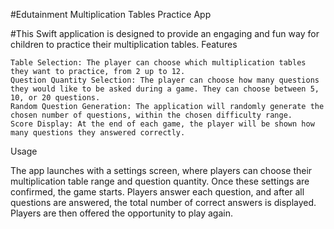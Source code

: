 #Edutainment Multiplication Tables Practice App

#This Swift application is designed to provide an engaging and fun way for children to practice their multiplication tables.
Features

    Table Selection: The player can choose which multiplication tables they want to practice, from 2 up to 12.
    Question Quantity Selection: The player can choose how many questions they would like to be asked during a game. They can choose between 5, 10, or 20 questions.
    Random Question Generation: The application will randomly generate the chosen number of questions, within the chosen difficulty range.
    Score Display: At the end of each game, the player will be shown how many questions they answered correctly.

Usage

The app launches with a settings screen, where players can choose their multiplication table range and question quantity. Once these settings are confirmed, the game starts. Players answer each question, and after all questions are answered, the total number of correct answers is displayed. Players are then offered the opportunity to play again.
